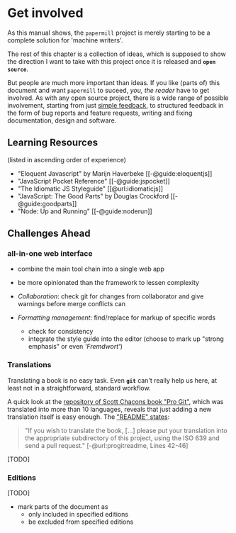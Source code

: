 # Get involved

As this manual shows, the `papermill` project is merely starting to be a complete solution for 'machine writers'.

The rest of this chapter is a collection of ideas, which is supposed to show the direction I want to take with this project once it is released and **`open source`**.

But people are much more important than ideas. If you like (parts of) this document and want `papermill` to suceed, *you, the reader* have to get involved.
As with any open source project, there is a wide range of possible involvement, starting from just [simple feedback](mailto://papermill@178.is), to structured feedback in the form of bug reports and feature requests, writing and fixing documentation, design and software.

## Learning Resources

(listed in ascending order of experience)

- "Eloquent Javascript" by Marijn Haverbeke [[-@guide:eloquentjs]]
- "JavaScript Pocket Reference" [[-@guide:jspocket]]
- "The Idiomatic JS Styleguide" [[@url:idiomaticjs]]
- "JavaScript: The Good Parts" by Douglas Crockford [[-@guide:goodparts]]
- "Node: Up and Running" [[-@guide:noderun]]

## Challenges Ahead

### all-in-one web interface

- combine the main tool chain into a single web app
- be more opinionated than the framework to lessen complexity

- *Collaboration*: check git for changes from collaborator and give warnings before merge conflicts can 

- *Formatting management*: find/replace for markup of specific words
    - check for consistency
    - integrate the style guide into the editor (choose to mark up "strong emphasis" or even *'Fremdwort'*)


### Translations

Translating a book is no easy task. Even **`git`** can't really help us here, at least not in a straightforward, standard workflow.

A quick look at the [repository of Scott Chacons book "Pro Git"](https://github.com/progit/progit), which was translated into more than 10 languages, reveals that just adding a new translation itself is easy enough. The ["README" states](https://github.com/progit/progit#translation): 

> "If you wish to translate the book, […] please put your translation into the appropriate subdirectory of this project, using the ISO 639 and send a pull request." [-@url:progitreadme, Lines 42-46]

[TODO]

### Editions

[TODO]

- mark parts of the document as
    - only included in specified editions
    - be excluded from specified editions

